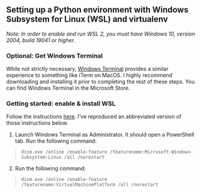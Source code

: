 ## Setting up a Python environment with Windows Subsystem for Linux (WSL) and virtualenv

_Note: In order to enable and run WSL 2, you must have Windows 10, version 2004, build 19041 or higher._

### Optional: Get Windows Terminal

While not strictly necessary, [Windows Terminal](https://docs.microsoft.com/en-us/windows/terminal/) provides a similar experience to something like iTerm on MacOS. I highly recommend downloading and installing it prior to completing the rest of these steps. You can find Windows Terminal in the Microsoft Store.

### Getting started: enable & install WSL

Follow the instructions [here](https://docs.microsoft.com/en-us/windows/wsl/install-win10). I've reproduced an abbreviated version of those instructions below.

1.  Launch Windows Terminal as Administrator. It should open a PowerShell tab. Run the following command:

> `dism.exe /online /enable-feature /featurename:Microsoft-Windows-Subsystem-Linux /all /norestart`

2. Run the following command:

> `dism.exe /online /enable-feature /featurename:VirtualMachinePlatform /all /norestart`
